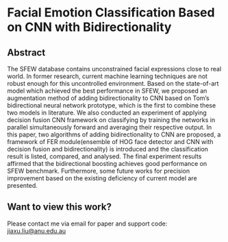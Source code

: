 # Facial Emotion Classification Based on CNN with Bidirectionality

## Abstract
The SFEW database contains unconstrained facial expressions close to real world. In former research, current machine learning techniques are not robust enough for this uncontrolled environment. Based on the state-of-art model which achieved the best performance in SFEW, we proposed an augmentation method of adding bidirectionality to CNN based on Tom’s bidirectional neural network prototype, which is the first to combine these two models in literature. We also conducted an experiment of applying decision fusion CNN framework on classifying by training the networks in parallel simultaneously forward and averaging their respective output. In this paper, two algorithms of adding bidirectionality to CNN are proposed, a framework of FER module(ensemble of HOG face detector and CNN with decision fusion and bidirectionality) is introduced and the classification result is listed, compared, and analysed. The final experiment results affirmed that the bidirectional boosting achieves good performance on SFEW benchmark. Furthermore, some future works for precision improvement based on the existing deficiency of current model are presented.

## Want to view this work?
Please contact me via email for paper and support code: jiaxu.liu@anu.edu.au
